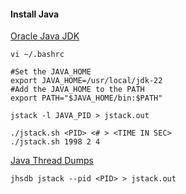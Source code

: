 #### Install Java

[Oracle Java JDK](https://www.oracle.com/java/technologies/downloads/)

```
vi ~/.bashrc
```
```
#Set the JAVA_HOME
export JAVA_HOME=/usr/local/jdk-22
#Add the JAVA_HOME to the PATH
export PATH="$JAVA_HOME/bin:$PATH"
```

```
jstack -l JAVA_PID > jstack.out
```
```
./jstack.sh <PID> <# > <TIME IN SEC>
./jstack.sh 1998 2 4
```

[Java Thread Dumps](https://access.redhat.com/solutions/18178)


```
jhsdb jstack --pid <PID> > jstack.out
```